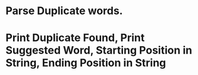 # Parse Duplicate words.
# Print Duplicate Found, Print Suggested Word, Starting Position in String, Ending Position in String
